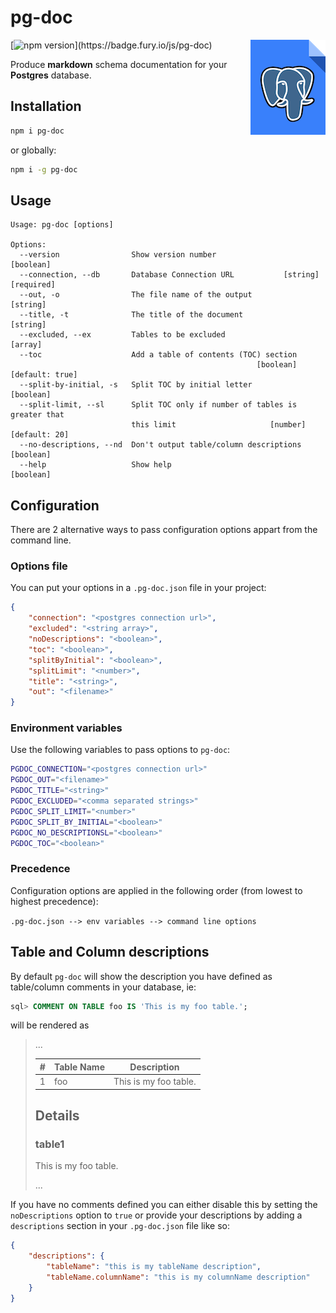 # pg-doc

<img src="icon.png" align="right" />

[![npm version](https://badge.fury.io/js/pg-doc.svg?)](https://badge.fury.io/js/pg-doc)

Produce **markdown** schema documentation for your **Postgres** database.

## Installation

```sh
npm i pg-doc
```

or globally:

```sh
npm i -g pg-doc
```

## Usage

```pre
Usage: pg-doc [options]

Options:
  --version                Show version number                         [boolean]
  --connection, --db       Database Connection URL           [string] [required]
  --out, -o                The file name of the output                  [string]
  --title, -t              The title of the document                    [string]
  --excluded, --ex         Tables to be excluded                         [array]
  --toc                    Add a table of contents (TOC) section
                                                       [boolean] [default: true]
  --split-by-initial, -s   Split TOC by initial letter                 [boolean]
  --split-limit, --sl      Split TOC only if number of tables is greater that
                           this limit                     [number] [default: 20]
  --no-descriptions, --nd  Don't output table/column descriptions      [boolean]
  --help                   Show help                                   [boolean]
```

## Configuration
  
There are 2 alternative ways to pass configuration options appart from the command line.

### Options file

You can put your options in a `.pg-doc.json` file in your project:

```json
{
    "connection": "<postgres connection url>",
    "excluded": "<string array>",
    "noDescriptions": "<boolean>",
    "toc": "<boolean>",
    "splitByInitial": "<boolean>",
    "splitLimit": "<number>",
    "title": "<string>",
    "out": "<filename>"
}
```

### Environment variables

Use the following variables to pass options to `pg-doc`:

```sh
PGDOC_CONNECTION="<postgres connection url>"
PGDOC_OUT="<filename>"
PGDOC_TITLE="<string>"
PGDOC_EXCLUDED="<comma separated strings>"
PGDOC_SPLIT_LIMIT="<number>"
PGDOC_SPLIT_BY_INITIAL="<boolean>"
PGDOC_NO_DESCRIPTIONSL="<boolean>"
PGDOC_TOC="<boolean>"
```

### Precedence

Configuration options are applied in the following order (from lowest to highest precedence):

`.pg-doc.json --> env variables --> command line options`

## Table and Column descriptions

By default `pg-doc` will show the description you have defined as table/column comments in your database, ie:

```sql
sql> COMMENT ON TABLE foo IS 'This is my foo table.';
```

will be rendered as
> ...
>
> |# |Table Name| Description|
> |--:|----------|------------|
> |1| foo | This is my foo table. |
>
> ## Details
>
> ### table1
>
> This is my foo table.
>
> ...

If you have no comments defined you can either disable this by setting the `noDescriptions` option to `true` or provide your descriptions by adding a `descriptions` section in your `.pg-doc.json` file like so:

```json
{
    "descriptions": {
        "tableName": "this is my tableName description",
        "tableName.columnName": "this is my columnName description"
    }
}
```
